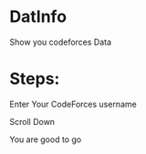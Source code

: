 # DatInfo
 Show you codeforces Data

# Steps:
 Enter Your CodeForces username

 Scroll Down
 
 You are good to go